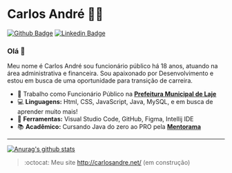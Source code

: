 # Carlos André :man_office_worker:
[![Github Badge](https://img.shields.io/badge/-Github-000?style=flat-square&logo=Github&logoColor=white&link=https://github.com/carlosandre-dev)](https://github.com/carlosandre-dev)
[![Linkedin Badge](https://img.shields.io/badge/-LinkedIn-blue?style=flat-square&logo=Linkedin&logoColor=white&link=https://www.linkedin.com/in/carlosandre-dev/)](https://www.linkedin.com/in/carlosandre-dev/)


<h3> Olá 👋 </h3>
Meu nome é Carlos André sou funcionário público há 18 anos, atuando na área administrativa e financeira. Sou apaixonado por Desenvolvimento e estou em busca de uma oportunidade para transição de carreira.

- 💼 Trabalho como Funcionário Público na **[Prefeitura Municipal de Laje](http://laje.ba.gov.br/)**
- :computer: **Linguagens:** Html, CSS, JavaScript, Java, MySQL, e em busca de aprender muito mais!
- 🎨 **Ferramentas:** Visual Studio Code, GitHub, Figma, Intellij IDE
- 📚 **Acadêmico:** Cursando Java do zero ao PRO pela **[Mentorama](https://mentorama.co/)**

---

[comment]: <> (Copie o link abaixo para utilizar o card GitHub Stats em seu perfil)

[![Anurag's github stats](https://github-readme-stats.vercel.app/api?username=carlosandre-dev)](https://github.com/carlosandre-dev/github-readme-stats)

> :octocat: Meu site http://carlosandre.net/ (em construção)
